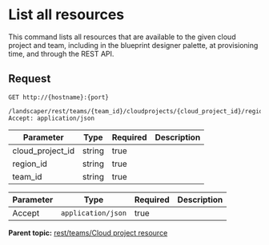 # List all resources

This command lists all resources that are available to the given cloud project and team, including in the blueprint designer palette, at provisioning time, and through the REST API.

## Request

```
GET http://{hostname}:{port}
  /landscaper/rest/teams/{team_id}/cloudprojects/{cloud_project_id}/regions/{region_id}/resources
Accept: application/json

```

|Parameter|Type|Required|Description|
|---------|----|--------|-----------|
|cloud\_project\_id|string|true| |
|region\_id|string|true| |
|team\_id|string|true| |

|Parameter|Type|Required|Description|
|---------|----|--------|-----------|
|Accept|`application/json`|true| |

**Parent topic:** [rest/teams/Cloud project resource](../../com.edt.api.doc/topics/rest_teams_team_id_cloudprojects_cloud_project_id.md)

